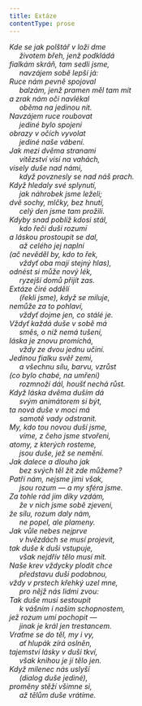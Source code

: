 ```yaml
---
title: Extáze
contentType: prose
---
```


<section>

_Kde se jak polštář v loži dme  
     životem břeh, jenž podkládá  
fialkám skráň, tam sedli jsme,  
     navzájem sobě lepší já:  
Ruce nám pevně spojoval  
     balzám, jenž pramen měl tam mít  
a zrak nám oči navlékal  
     oběma na jedinou nit.  
Navzájem ruce roubovat  
     jediné bylo spojení  
obrazy v očích vyvolat  
     jediné naše vábení.  
Jak mezi dvěma stranami  
     vítězství visí na vahách,  
visely duše nad námi,  
     když povznesly se nad náš prach.  
Když hledaly své splynutí,  
     jak náhrobek jsme leželi;  
dvě sochy, mlčky, bez hnutí,  
     celý den jsme tam prožili.  
Kdyby snad poblíž kdosi stál,  
     kdo řeči duší rozumí  
a láskou prostoupit se dal,  
     až celého jej naplní  
(ač nevěděl by, kdo to řek,  
     vždyť oba mají stejný hlas),  
odnést si může nový lék,  
     ryzejší domů přijít zas.  
Extáze čiré oddělí  
     (řekli jsme), když se miluje,  
nemůže za to pohlaví,  
     vždyť dojme jen, co stálé je.  
Vždyť každá duše v sobě má  
     směs, o níž nemá tušení,  
láska je znovu promíchá,  
     vždy ze dvou jednu učiní.  
Jedinou fialku svěř zemi,  
     a všechnu sílu, barvu, vzrůst  
(co bylo chabé, na umření)  
     rozmnoží dál, houšť nechá růst.  
Když láska dvěma duším dá  
     svým animátorem si být,  
ta nová duše v moci má  
     samotě vady odstranit.  
My, kdo tou novou duší jsme,  
     víme, z čeho jsme stvořeni,  
atomy, z kterých rosteme,  
     jsou duše, jež se nemění.  
Jak dalece a dlouho jak  
     bez svých těl žít zde můžeme?  
Patří nám, nejsme jimi však,  
     jsou rozum — a my sféra jsme.  
Za tohle rád jim díky vzdám,  
     že v nich jsme sobě zjeveni,  
že sílu, rozum daly nám,  
     ne popel, ale plameny.  
Jak vůle nebes nejprve  
     v hvězdách se musí projevit,  
tak duše k duši vstupuje,  
     však nejdřív tělo musí mít.  
Naše krev vždycky plodit chce  
     představu duši podobnou,  
vždy v prstech křehký uzel mne,  
     pro nějž nás lidmi zvou:  
Tak duše musí sestoupit  
     k vášním i našim schopnostem,  
jež rozum umí pochopit —  
     jinak je král jen trestancem.  
Vraťme se do těl, my i vy,  
     ať hlupák zírá oslněn,  
tajemství lásky v duši tkví,  
     však knihou je jí tělo jen.  
Když milenec nás uslyší  
     (dialog duše jediné),  
proměny stěží všimne si,  
     až tělům duše vrátíme._

</section>
